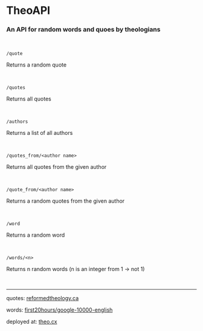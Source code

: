 # TheoAPI
### An API for random words and quoes by theologians

<br />

`/quote`

Returns a random quote

<br />

`/quotes`

Returns all quotes

<br />

`/authors`

Returns a list of all authors

<br />

`/quotes_from/<author name>`

Returns all quotes from the given author

<br />

`/quote_from/<author name>`

Returns a random quotes from the given author

<br />

`/word`

Returns a random word

<br />

`/words/<n>`

Returns n random words (n is an integer from 1 -> not 1)

<br />

---
quotes: [reformedtheology.ca](http://www.reformedtheology.ca/author_quotes.htm)

words: [first20hours/google-10000-english](https://github.com/first20hours/google-10000-english)

deployed at: [theo.cx](http://theo.cx)
